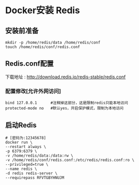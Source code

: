 # Docker安装 Redis

## 安装前准备

```shell
mkdir -p /home/redis/data /home/redis/conf
touch /home/redis/conf/redis.conf
```

## Redis.conf配置

下载地址 : http://download.redis.io/redis-stable/redis.conf

### 配置修改[允许外网访问]

```shell
bind 127.0.0.1 		#注释掉这部分，这是限制redis只能本地访问
protected-mode no 	#默认yes，开启保护模式，限制为本地访问
```

## 启动Redis 

```shell
# [密码为:12345678]
docker run \
--restart always \
-p 6379:6379 \
-v /home/redis/data:/data:rw \
-v /home/redis/conf/redis.conf:/etc/redis/redis.conf:ro \
--privileged=true \
--name redis \
-d redis redis-server \
--requirepass RFVTGBYHNUJM 
```

